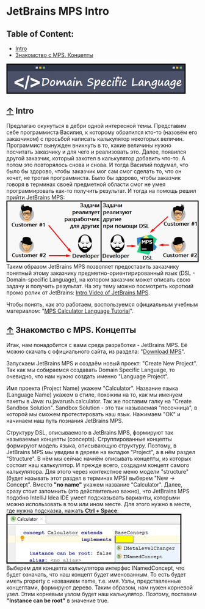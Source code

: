 # <a name="Home"></a> JetBrains MPS Intro

## Table of Content:
- [Intro](#intro)
- [Знакомство с MPS. Концепты](#concept)

![](./img/DSL_logo.png)
## [↑](#Home) <a name="intro"></a> Intro
Предлагаю окунуться в дебри одной интересной темы. Представим себе программиста Василия, к которому обратился кто-то (назовём его заказчиком) с просьбой написать калькулятор некоторых величин. Программист вынужден вникнуть в то, какие величины нужно посчитать заказчику и для чего и реализовать это. Далее, появился другой заказчик, который захотел в калькулятор добавить что-то. А потом это повторялось снова и снова. И тогда Василий подумал, что было бы здорово, чтобы заказчик мог сам смог сделать то, что он хочет, не трогая программиста. Было бы здорово, чтобы заказчик говоря в терминах своей предметной области смог не умея программировать как-то получить результат. И тогда на помощь решил прийти JetBrains MPS:
![](./img/MPS_aim.png)
Таким образом JetBrains MPS позволяет предоставить заказчику понятный этому заказчику предметно-ориентирированный язык (DSL - Domain-specific Language), на котором заказчик может описать свою задачу и получить результат. На эту тему можно посмотреть короткий промо ролик от JetBrains: [Intro Video of JetBrains MPS](https://www.youtube.com/watch?v=1yQ5kj6svRM).

Чтобы понять, как это работаем, воспользуемся официальным учебным материалом:
"[MPS Calculator Language Tutorial](https://www.jetbrains.com/help/mps/mps-calculator-language-tutorial.html)".

## [↑](#Home) <a name="concepts"></a> Знакомство с MPS. Концепты
Итак, нам понадобится с вами среда разработки - JetBrains MPS. Её можно скачать с официального сайта, из раздела: "[Download MPS](https://www.jetbrains.com/mps/download/#section=windows)".

Запускаем JetBrains MPS и создаём новый проект: "Create New Project".
Так как мы собираемся создавать Domain Specific Language, то очевидно, что нам нужно создать именно "Language Project".

Имя проекта (Project Name) укажем "Calculator". Название языка (Language Name) укажем в стиле, похожим на то, как мы именуем пакеты в Java: ru.javarush.calculator. Так же поставим галку на "Create Sandbox Solution". Sandbox Solution - это так называемая "песочница", в которой мы сможем протестировать наш язык. Нажимаем "ОК" и начинаем наш путь познания JetBrains MPS.

Структуру DSL, описываемого в JetBrains MPS, формируют так называемые концепты (concepts). Сгруппированные концепты формируют модель языка, описывающую структуру. Поэтому, в JetBrains MPS мы увидим в дереве на вкладке "Project", а в нём раздел "Structure".
В нём мы сейчас начнём описывать концепты, из которых состоит наш калькулятор.
И прежде всего, создадим концепт самого калькулятора. Для этого через контекстное меню модели "structure" (будет называть этот раздел в терминах MPS) выберем "New → Concept".
Вместо **"no name"** укажем название "Calculator".
Далее, сразу стоит запомнить (это действительно важно), что JetBrains MPS подобно IntelliJ Idea IDE умеет подсказывать варианты, которыми можно использовать в том или ином месте. Для этого нужно в месте, где нужна подсказка, нажать **Ctrl + Space**:
![](./img/ConceptInterfaceHint.png)
Выберем для концепта калькулятора интерфес INamedConcept, что будет означать, что наш концепт будет именованным. То есть будет иметь property с названием name, т.е. имя.
Узлы, представленные концептами, формируют дерево. Таким образом, нам нужен корневой узел. Этим корневым узлом будет наш калькулятор. Поэтому, поставим **"Instance can be root"** в значение true.

